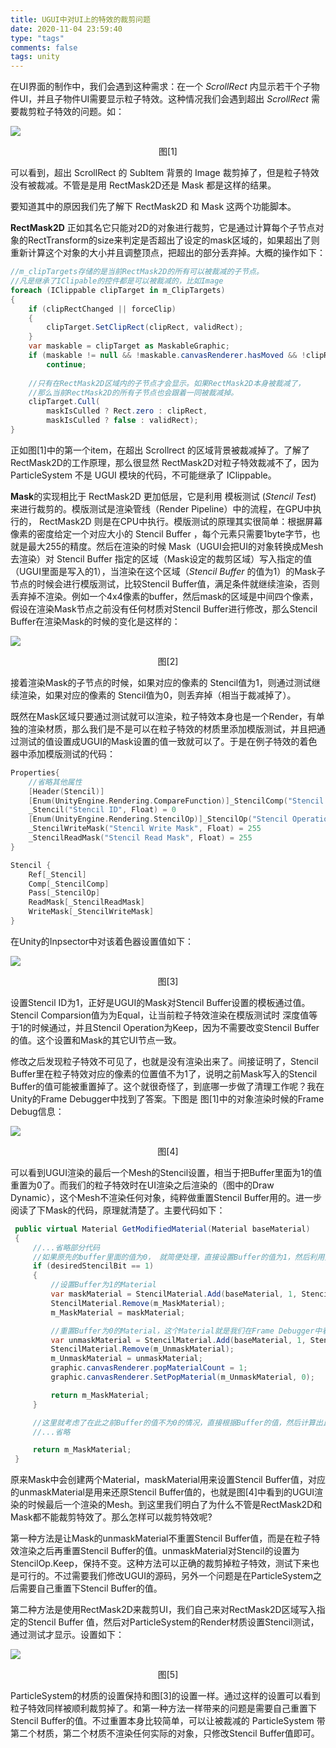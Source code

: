 ```yaml
---
title: UGUI中对UI上的特效的裁剪问题
date: 2020-11-04 23:59:40
type: "tags"
comments: false
tags: unity
---
```


在UI界面的制作中，我们会遇到这种需求：在一个 *ScrollRect* 内显示若干个子物件UI，并且子物件UI需要显示粒子特效。这种情况我们会遇到超出 *ScrollRect* 需要裁剪粒子特效的问题。如：

![](/images/unity_particlesystem_mask/a.png)

<center>图[1]</center>

可以看到，超出 ScrollRect 的 SubItem 背景的 Image 裁剪掉了，但是粒子特效没有被裁减。不管是是用 RectMask2D还是 Mask 都是这样的结果。

要知道其中的原因我们先了解下 RectMask2D 和 Mask 这两个功能脚本。

**RectMask2D**  正如其名它只能对2D的对象进行裁剪，它是通过计算每个子节点对象的RectTransform的size来判定是否超出了设定的mask区域的，如果超出了则重新计算这个对象的大小并且调整顶点，把超出的部分丢弃掉。大概的操作如下：

```csharp
//m_clipTargets存储的是当前RectMask2D的所有可以被裁减的子节点。
//凡是继承了IClipable的控件都是可以被裁减的，比如Image
foreach (IClippable clipTarget in m_ClipTargets)
{
    if (clipRectChanged || forceClip)
    {
        clipTarget.SetClipRect(clipRect, validRect);
    }
    var maskable = clipTarget as MaskableGraphic;
    if (maskable != null && !maskable.canvasRenderer.hasMoved && !clipRectChanged)
        continue;
 
	//只有在RectMask2D区域内的子节点才会显示。如果RectMask2D本身被裁减了，
    //那么当前RectMask2D的所有子节点也会跟着一同被裁减掉。
    clipTarget.Cull(
        maskIsCulled ? Rect.zero : clipRect,
        maskIsCulled ? false : validRect);
}

```

正如图[1]中的第一个item，在超出 Scrollrect 的区域背景被裁减掉了。了解了 RectMask2D的工作原理，那么很显然 RectMask2D对粒子特效裁减不了，因为 ParticleSystem 不是 UGUI 模块的代码，不可能继承了 IClippable。

**Mask**的实现相比于 RectMask2D 更加低层，它是利用 模板测试 (*Stencil Test*) 来进行裁剪的。模版测试是渲染管线（Render Pipeline）中的流程，在GPU中执行的， RectMask2D 则是在CPU中执行。模版测试的原理其实很简单：根据屏幕像素的密度给定一个对应大小的 Stencil Buffer ，每个元素只需要1byte字节，也就是最大255的精度。然后在渲染的时候 Mask（UGUI会把UI的对象转换成Mesh去渲染）对 Stencil Buffer 指定的区域（Mask设定的裁剪区域）写入指定的值（UGUI里面是写入的1），当渲染在这个区域（*Stencil Buffer* 的值为1）的Mask子节点的时候会进行模版测试，比较Stencil Buffer值，满足条件就继续渲染，否则丢弃掉不渲染。例如一个4x4像素的buffer，然后mask的区域是中间四个像素，假设在渲染Mask节点之前没有任何材质对Stencil Buffer进行修改，那么Stencil Buffer在渲染Mask的时候的变化是这样的：

![](/images/unity_particlesystem_mask/b.png)

<center>图[2]</center>

接着渲染Mask的子节点的时候，如果对应的像素的 Stencil值为1，则通过测试继续渲染，如果对应的像素的 Stencil值为0，则丢弃掉（相当于裁减掉了）。

既然在Mask区域只要通过测试就可以渲染，粒子特效本身也是一个Render，有单独的渲染材质，那么我们是不是可以在粒子特效的材质里添加模版测试，并且把通过测试的值设置成UGUI的Mask设置的值一致就可以了。于是在例子特效的着色器中添加模版测试的代码：

```c++
Properties{
    //省略其他属性
	[Header(Stencil)]
	[Enum(UnityEngine.Rendering.CompareFunction)]_StencilComp("Stencil Comparison", Float) = 8
	_Stencil("Stencil ID", Float) = 0
	[Enum(UnityEngine.Rendering.StencilOp)]_StencilOp("Stencil Operation", Float) = 0
	_StencilWriteMask("Stencil Write Mask", Float) = 255
	_StencilReadMask("Stencil Read Mask", Float) = 255
}

Stencil {
	Ref[_Stencil]
	Comp[_StencilComp]
	Pass[_StencilOp]
	ReadMask[_StencilReadMask]
	WriteMask[_StencilWriteMask]
}
```

在Unity的Inpsector中对该着色器设置值如下：

![](/images/unity_particlesystem_mask/c.png)

<center>图[3]</center>

设置Stencil ID为1，正好是UGUI的Mask对Stencil Buffer设置的模板通过值。Stencil Comparsion值为为Equal，让当前粒子特效渲染在模版测试时 深度值等于1的时候通过，并且Stencil Operation为Keep，因为不需要改变Stencil Buffer的值。这个设置和Mask的其它UI节点一致。

修改之后发现粒子特效不可见了，也就是没有渲染出来了。间接证明了，Stencil Buffer里在粒子特效对应的像素的位置值不为1了，说明之前Mask写入的Stencil Buffer的值可能被重置掉了。这个就很奇怪了，到底哪一步做了清理工作呢？我在Unity的Frame Debugger中找到了答案。下图是 图[1]中的对象渲染时候的Frame Debug信息：

![](/images/unity_particlesystem_mask/d.png)

<center>图[4]</center>

可以看到UGUI渲染的最后一个Mesh的Stencil设置，相当于把Buffer里面为1的值重置为0了。而我们的粒子特效时在UI渲染之后渲染的（图中的Draw Dynamic），这个Mesh不渲染任何对象，纯粹做重置Stencil Buffer用的。进一步阅读了下Mask的代码，原理就清楚了。主要代码如下：

```csharp
 public virtual Material GetModifiedMaterial(Material baseMaterial)
 {
     //...省略部分代码
     //如果原先的buffer里面的值为0， 就简便处理，直接设置Buffer的值为1，然后利用另外一个Material来直接重置Buffer的值。
     if (desiredStencilBit == 1)
     {
         //设置Buffer为1的Material
         var maskMaterial = StencilMaterial.Add(baseMaterial, 1, StencilOp.Replace, CompareFunction.Always, m_ShowMaskGraphic ? ColorWriteMask.All : 0);
         StencilMaterial.Remove(m_MaskMaterial);
         m_MaskMaterial = maskMaterial;

         //重置Buffer为0的Material，这个Material就是我们在Frame Debugger中看到的UGUI渲染对象的最后一个Mesh
         var unmaskMaterial = StencilMaterial.Add(baseMaterial, 1, StencilOp.Zero, CompareFunction.Always, 0);
         StencilMaterial.Remove(m_UnmaskMaterial);
         m_UnmaskMaterial = unmaskMaterial;
         graphic.canvasRenderer.popMaterialCount = 1;
         graphic.canvasRenderer.SetPopMaterial(m_UnmaskMaterial, 0);

         return m_MaskMaterial;
     }

     //这里就考虑了在此之前Buffer的值不为0的情况，直接根据Buffer的值，然后计算出比现有Buffer值大的素数值（3，7 ...）
     //...省略

     return m_MaskMaterial;
 }
```

原来Mask中会创建两个Material，maskMaterial用来设置Stencil Buffer值，对应的unmaskMaterial是用来还原Stencil Buffer值的，也就是图[4]中看到的UGUI渲染的时候最后一个渲染的Mesh。到这里我们明白了为什么不管是RectMask2D和Mask都不能裁剪特效了。那么怎样可以裁剪特效呢?

第一种方法是让Mask的unmaskMaterial不重置Stencil Buffer值，而是在粒子特效渲染之后再重置Stencil Buffer的值。unmaskMaterial对Stencil的设置为StencilOp.Keep，保持不变。这种方法可以正确的裁剪掉粒子特效，测试下来也是可行的。不过需要我们修改UGUI的源码，另外一个问题是在ParticleSystem之后需要自己重置下Stencil Buffer的值。

第二种方法是使用RectMask2D来裁剪UI，我们自己来对RectMask2D区域写入指定的Stencil Buffer 值，然后对ParticleSystem的Render材质设置Stencil测试，通过测试才显示。设置如下：

![](/images/unity_particlesystem_mask/e.png)

<center>图[5]</center>

ParticleSystem的材质的设置保持和图[3]的设置一样。通过这样的设置可以看到粒子特效同样被顺利裁剪掉了。和第一种方法一样带来的问题是需要自己重置下Stencil Buffer的值。不过重置本身比较简单，可以让被裁减的 ParticleSystem 带第二个材质，第二个材质不渲染任何实际的对象，只修改Stencil Buffer值即可。

